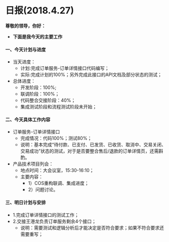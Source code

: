 # 日报(2018.4.27)

**尊敬的领导，你好：**

* **下面是我今天的主要工作**

#### 一、今天计划与进度

* 当天进度：
	* 计划:完成订单服务-订单详情接口代码编写；
	* 实际:完成计划的100%；另外完成此接口的API文档及部分状态的测试；
* 总体进度：
	* 开发阶段：100%;
	* 联调阶段：100%；
	* 代码整合交接阶段：40%；
	* 集成测试阶段和流程测试阶段未开始；
	
#### 二、今天具体工作内容

* 订单服务-订单详情接口
	* 完成情况：代码100%；测试80%；
	* 说明：基本完成“待付款、已支付、已发货、已收货、取消中、交易关闭、交易成功”状态的测试，对于是否要整合售后/退款的订单详情页，还需斟酌。
* 产品技术项目列会：
	* 地点时间：大会议室，15:30-16:10；
	* 主要内容：
		* 1）COS重构联调、集成进度；
        * 2）问题讨论。

#### 三、明日计划与安排

* 1.完成订单详情接口的测试工作；
* 2.交接王港龙负责订单服务剩余4个接口；
	* 说明：需要测试和逻辑分析后才能决定是否符合要求；如果不符合要求还需要重写；
	
	